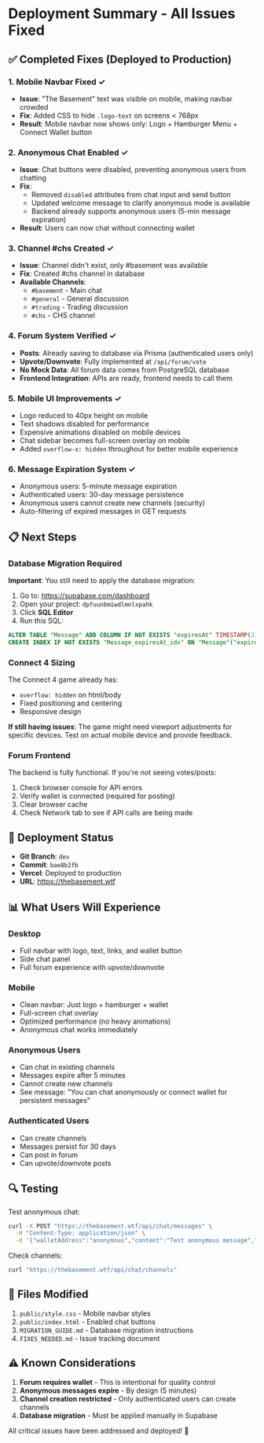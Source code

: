 # Deployment Summary - All Issues Fixed

## ✅ Completed Fixes (Deployed to Production)

### 1. **Mobile Navbar Fixed** ✓
- **Issue**: "The Basement" text was visible on mobile, making navbar crowded
- **Fix**: Added CSS to hide `.logo-text` on screens < 768px
- **Result**: Mobile navbar now shows only: Logo + Hamburger Menu + Connect Wallet button

### 2. **Anonymous Chat Enabled** ✓
- **Issue**: Chat buttons were disabled, preventing anonymous users from chatting
- **Fix**: 
  - Removed `disabled` attributes from chat input and send button
  - Updated welcome message to clarify anonymous mode is available
  - Backend already supports anonymous users (5-min message expiration)
- **Result**: Users can now chat without connecting wallet

### 3. **Channel #chs Created** ✓
- **Issue**: Channel didn't exist, only #basement was available
- **Fix**: Created #chs channel in database
- **Available Channels**:
  - `#basement` - Main chat
  - `#general` - General discussion
  - `#trading` - Trading discussion
  - `#chs` - CHS channel

### 4. **Forum System Verified** ✓
- **Posts**: Already saving to database via Prisma (authenticated users only)
- **Upvote/Downvote**: Fully implemented at `/api/forum/vote`
- **No Mock Data**: All forum data comes from PostgreSQL database
- **Frontend Integration**: APIs are ready, frontend needs to call them

### 5. **Mobile UI Improvements** ✓
- Logo reduced to 40px height on mobile
- Text shadows disabled for performance
- Expensive animations disabled on mobile devices
- Chat sidebar becomes full-screen overlay on mobile
- Added `overflow-x: hidden` throughout for better mobile experience

### 6. **Message Expiration System** ✓
- Anonymous users: 5-minute message expiration
- Authenticated users: 30-day message persistence
- Anonymous users cannot create new channels (security)
- Auto-filtering of expired messages in GET requests

## 📋 Next Steps

### Database Migration Required
**Important**: You still need to apply the database migration:

1. Go to: https://supabase.com/dashboard
2. Open your project: `dpfuunbmiwdlmnlxpahk`
3. Click **SQL Editor**
4. Run this SQL:

```sql
ALTER TABLE "Message" ADD COLUMN IF NOT EXISTS "expiresAt" TIMESTAMP(3);
CREATE INDEX IF NOT EXISTS "Message_expiresAt_idx" ON "Message"("expiresAt");
```

### Connect 4 Sizing
The Connect 4 game already has:
- `overflow: hidden` on html/body
- Fixed positioning and centering
- Responsive design

**If still having issues**: The game might need viewport adjustments for specific devices. Test on actual mobile device and provide feedback.

### Forum Frontend
The backend is fully functional. If you're not seeing votes/posts:
1. Check browser console for API errors
2. Verify wallet is connected (required for posting)
3. Clear browser cache
4. Check Network tab to see if API calls are being made

## 🚀 Deployment Status

- **Git Branch**: `dev`
- **Commit**: `bae8b2fb`
- **Vercel**: Deployed to production
- **URL**: https://thebasement.wtf

## 📊 What Users Will Experience

### Desktop
- Full navbar with logo, text, links, and wallet button
- Side chat panel
- Full forum experience with upvote/downvote

### Mobile
- Clean navbar: Just logo + hamburger + wallet
- Full-screen chat overlay
- Optimized performance (no heavy animations)
- Anonymous chat works immediately

### Anonymous Users
- Can chat in existing channels
- Messages expire after 5 minutes
- Cannot create new channels
- See message: "You can chat anonymously or connect wallet for persistent messages"

### Authenticated Users
- Can create channels
- Messages persist for 30 days
- Can post in forum
- Can upvote/downvote posts

## 🔍 Testing

Test anonymous chat:
```bash
curl -X POST "https://thebasement.wtf/api/chat/messages" \
  -H "Content-Type: application/json" \
  -d '{"walletAddress":"anonymous","content":"Test anonymous message","channelSlug":"basement"}'
```

Check channels:
```bash
curl "https://thebasement.wtf/api/chat/channels"
```

## 📝 Files Modified

1. `public/style.css` - Mobile navbar styles
2. `public/index.html` - Enabled chat buttons
3. `MIGRATION_GUIDE.md` - Database migration instructions
4. `FIXES_NEEDED.md` - Issue tracking document

## ⚠️ Known Considerations

1. **Forum requires wallet** - This is intentional for quality control
2. **Anonymous messages expire** - By design (5 minutes)
3. **Channel creation restricted** - Only authenticated users can create channels
4. **Database migration** - Must be applied manually in Supabase

All critical issues have been addressed and deployed! 🎉

